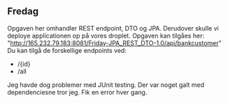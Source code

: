 ## Fredag

Opgaven her omhandler REST endpoint, DTO og JPA. 
Derudover skulle vi deploye applicationen op på vores droplet. 
Opgaven kan tilgåes her: "http://165.232.79.183:8081/Friday-JPA_REST_DTO-1.0/api/bankcustomer"
Du kan tilgå de forskellige endpoints ved: 
- /{id}   
- /all


Jeg havde dog problemer med JUnit testing. Der var noget galt med dependenciesne tror jeg. Fik en error hver gang. 
